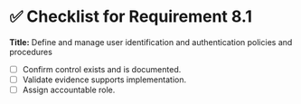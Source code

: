 # ✅ Checklist for Requirement 8.1

**Title:** Define and manage user identification and authentication policies and procedures

- [ ] Confirm control exists and is documented.
- [ ] Validate evidence supports implementation.
- [ ] Assign accountable role.
